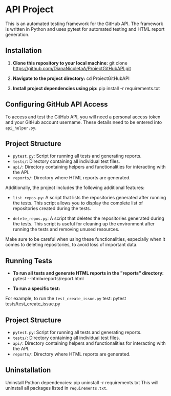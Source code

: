 # API Project

This is an automated testing framework for the GitHub API. The framework is written in Python and uses pytest for automated testing and HTML report generation.

## Installation

1. **Clone this repository to your local machine:**
   git clone https://github.com/DianaNicoletaA/ProiectGitHubAPI.git

2. **Navigate to the project directory:**
   cd ProiectGitHubAPI

3. **Install project dependencies using pip:**
   pip install -r requirements.txt

## Configuring GitHub API Access

To access and test the GitHub API, you will need a personal access token and your GitHub account username. These details need to be entered into `api_helper.py`.

## Project Structure

- `pytest.py`: Script for running all tests and generating reports.
- `tests/`: Directory containing all individual test files.
- `api/`: Directory containing helpers and functionalities for interacting with the API.
- `reports/`: Directory where HTML reports are generated.

Additionally, the project includes the following additional features:

- `list_repos.py`: A script that lists the repositories generated after running the tests. This script allows you to display the complete list of repositories created during the tests.

- `delete_repos.py`: A script that deletes the repositories generated during the tests. This script is useful for cleaning up the environment after running the tests and removing unused resources.

Make sure to be careful when using these functionalities, especially when it comes to deleting repositories, to avoid loss of important data.

## Running Tests

- **To run all tests and generate HTML reports in the "reports" directory:**
pytest --html=reports/report.html


- **To run a specific test:**

For example, to run the `test_create_issue.py` test:
pytest tests/test_create_issue.py


## Project Structure

- `pytest.py`: Script for running all tests and generating reports.
- `tests/`: Directory containing all individual test files.
- `api/`: Directory containing helpers and functionalities for interacting with the API.
- `reports/`: Directory where HTML reports are generated.

## Uninstallation

Uninstall Python dependencies:
pip uninstall -r requirements.txt
This will uninstall all packages listed in `requirements.txt`.

